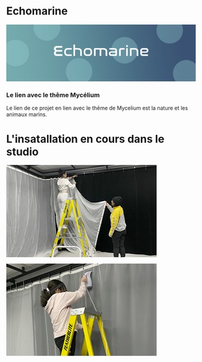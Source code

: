 # Echomarine
![banniere photo](https://github.com/MeganeRanger/H23_V13_inspirations_RANGER/blob/main/Mycelium/Echomarine/media/echomarine_banniere_page_projet.jpeg)


### Le lien avec le thême Mycélium 
Le lien de ce projet en lien avec le thême de Mycelium est la nature et les animaux marins.

# L'insatallation en cours dans le studio

![installation en cours](https://github.com/MeganeRanger/H23_V13_inspirations_RANGER/blob/main/Mycelium/Echomarine/media/installation_en_cours_01.png)


![installation en cours](https://github.com/MeganeRanger/H23_V13_inspirations_RANGER/blob/main/Mycelium/Echomarine/media/installation_en_cours_02.png)
